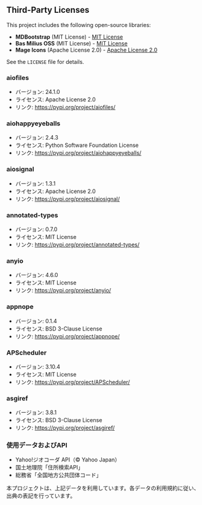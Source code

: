 ## Third-Party Licenses

This project includes the following open-source libraries:

- **MDBootstrap** (MIT License) - [MIT License](https://opensource.org/licenses/MIT)  
- **Bas Milius OSS** (MIT License) - [MIT License](https://opensource.org/licenses/MIT)  
- **Mage Icons** (Apache License 2.0) - [Apache License 2.0](https://www.apache.org/licenses/LICENSE-2.0)  

See the `LICENSE` file for details.

### aiofiles

- バージョン: 24.1.0
- ライセンス: Apache License 2.0
- リンク: https://pypi.org/project/aiofiles/

### aiohappyeyeballs

- バージョン: 2.4.3
- ライセンス: Python Software Foundation License
- リンク: https://pypi.org/project/aiohappyeyeballs/

### aiosignal

- バージョン: 1.3.1
- ライセンス: Apache License 2.0
- リンク: https://pypi.org/project/aiosignal/

### annotated-types

- バージョン: 0.7.0
- ライセンス: MIT License
- リンク: https://pypi.org/project/annotated-types/

### anyio

- バージョン: 4.6.0
- ライセンス: MIT License
- リンク: https://pypi.org/project/anyio/

### appnope

- バージョン: 0.1.4
- ライセンス: BSD 3-Clause License
- リンク: https://pypi.org/project/appnope/

### APScheduler

- バージョン: 3.10.4
- ライセンス: MIT License
- リンク: https://pypi.org/project/APScheduler/

### asgiref

- バージョン: 3.8.1
- ライセンス: BSD 3-Clause License
- リンク: https://pypi.org/project/asgiref/

### 使用データおよびAPI
- Yahoo!ジオコーダ API（© Yahoo Japan）
- 国土地理院「住所検索API」
- 総務省「全国地方公共団体コード」

本プロジェクトは、上記データを利用しています。各データの利用規約に従い、出典の表記を行っています。
